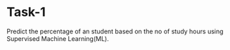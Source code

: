 # Task-1
Predict the percentage of an student based on the no of study hours using Supervised Machine Learning(ML). 
